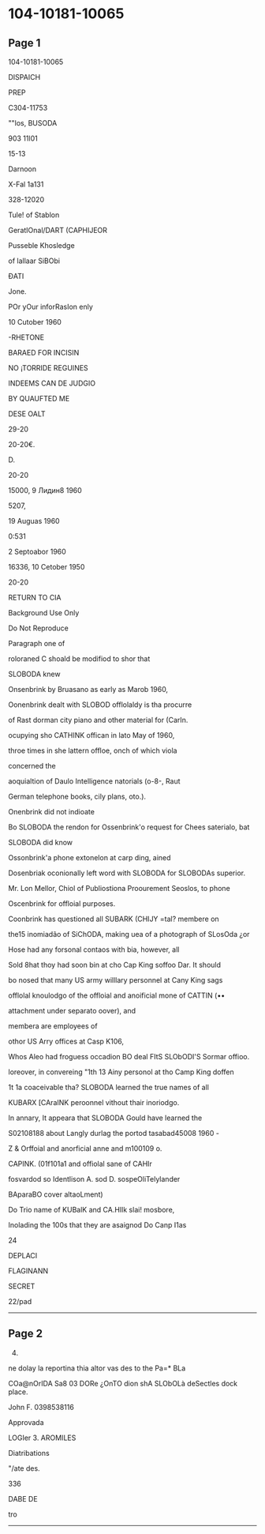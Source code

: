 # 104-10181-10065

## Page 1

104-10181-10065

DISPAICH

PREP

C304-11753

""los, BUSODA

903 11l01

15-13

Darnoon

X-Fal 1a131

328-12020

Tule! of Stablon

GeratIOnal/DART (CAPHIJEOR

Pusseble Khosledge

of lallaar SiBObi

ĐATI

Jone.

POr yOur inforRasIon enly

10 Cutober 1960

-RHETONE

BARAED FOR INCISIN

NO ¡TORRIDE REGUINES

INDEEMS CAN DE JUDGIO

BY QUAUFTED ME

DESE OALT

29-20

20-20€.

D.

20-20

15000, 9 Лидин8 1960

5207,

19 Auguas 1960

0:531

2 Septoabor 1960

16336, 10 Cetober 1950

20-20

RETURN TO CIA

Background Use Only

Do Not Reproduce

Paragraph one of

roloraned C shoald be modifiod to shor that

SLOBODA knew

Onsenbrink by Bruasano as early as Marob 1960,

Oonenbrink dealt with SLOBOD offlolaldy is tha procurre

of Rast dorman city piano and other material for (CarIn.

ocupying sho CATHINK offican in lato May of 1960,

throe times in she lattern offloe, onch of which viola

concerned the

aoquialtion of Daulo Intelligence natorials (o-8-, Raut

German telephone books, cily plans, oto.).

Onenbrink did not indioate

Bo SLOBODA the rendon for Ossenbrink'o request for Chees saterialo, bat

SLOBODA did know

Ossonbrink'a phone extonelon at carp ding, ained

Dosenbriak oconionally left word with SLOBODA for SLOBODAs superior.

Mr. Lon Mellor, Chiol of Publiostiona Proourement Seoslos, to phone

Oscenbrink for offloial purposes.

Coonbrink has questioned all SUBARK (CHIJY =tal? membere on

the15 inomiadão of SiChODA, making uea of a photograph of SLosOda ¿or

Hose had any forsonal contaos with bia, however, all

Sold 8hat thoy had soon bin at cho Cap King soffoo Dar. It should

bo nosed that many US army willlary personnel at Cany King sags

offlolal knoulodgo of the offloial and anoificial mone of CATTIN (••

attachment under separato oover), and

membera are employees of

othor US Arry offices at Casp K106,

Whos Aleo had froguess occadion BO deal FItS SLObODI'S Sormar offioo.

loreover, in convereing "1th 13 Ainy personol at tho Camp King doffen

1t 1a coaceivable tha? SLOBODA learned the true names of all

KUBARX [CAraINK peroonnel vithout thair inoriodgo.

In annary, It appeara that SLOBODA Gould have learned the

S02108188 about Langly durlag the portod tasabad45008 1960 -

Z & Orffoial and anorficial anne and m100109 o.

CAPINK. (01f101a1 and offiolal sane of CAHIr

fosvardod so Identlison A. sod D. sospeOliTelylander

BAparaBO cover altaoLment)

Do Trio name of KUBalK and CA.HlIk slai! mosbore,

Inolading the 100s that they are asaignod Do Canp I1as

24

DEPLACI

FLAGINANN

SECRET

22/pad

---

## Page 2

4.

ne dolay la reportina thia altor vas des to the Pa=* BLa

COa@nOrIDA Sa8 03 DORe ¿OnTO dion shA SLObOLà deSectles dock place.

John F. 0398538116

Approvada

LOGIer 3. AROMILES

Diatribations

"/ate des.

336

DABE DE

tro

---

